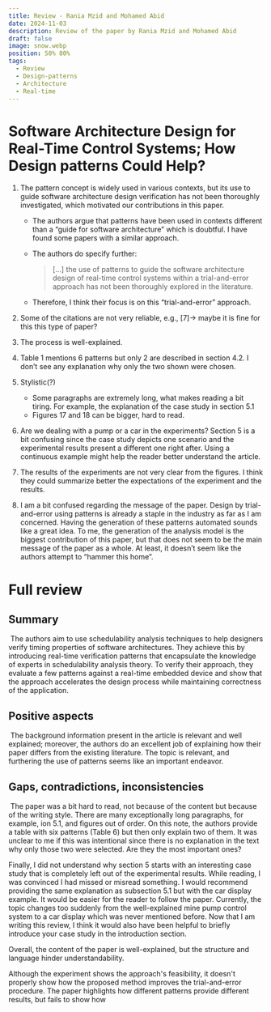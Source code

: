 ```yaml
---
title: Review - Rania Mzid and Mohamed Abid
date: 2024-11-03
description: Review of the paper by Rania Mzid and Mohamed Abid
draft: false
image: snow.webp
position: 50% 80%
tags:
  - Review
  - Design-patterns
  - Architecture
  - Real-time
---
```


# Software Architecture Design for Real-Time Control Systems; How Design patterns Could Help?

1. The pattern concept is widely used in various contexts, but its use to guide software architecture design verification has not been thoroughly investigated, which motivated our contributions in this paper.  
    
    - The authors argue that patterns have been used in contexts different than a “guide for software architecture” which is doubtful. I have found some papers with a similar approach.
    - The authors do specify further:
        
        > […] the use of patterns to guide the software architecture design of real-time control systems within a trial-and-error approach has not been thoroughly explored in the literature.
        
    - Therefore, I think their focus is on this “trial-and-error” approach.
2. Some of the citations are not very reliable, e.g., [7]→ maybe it is fine for this this type of paper?
3. The process is well-explained.
4. Table 1 mentions 6 patterns but only 2 are described in section 4.2. I don’t see any explanation why only the two shown were chosen.
5. Stylistic(?)
    - Some paragraphs are extremely long, what makes reading a bit tiring. For example, the explanation of the case study in section 5.1
    - Figures 17 and 18 can be bigger, hard to read.
6. Are we dealing with a pump or a car in the experiments? Section 5 is a bit confusing since the case study depicts one scenario and the experimental results present a different one right after. Using a continuous example might help the reader better understand the article.
7. The results of the experiments are not very clear from the figures. I think they could summarize better the expectations of the experiment and the results.
8. I am a bit confused regarding the message of the paper. Design by trial-and-error using patterns is already a staple in the industry as far as I am concerned. Having the generation of these patterns automated sounds like a great idea. To me, the generation of the analysis model is the biggest contribution of this paper, but that does not seem to be the main message of the paper as a whole. At least, it doesn’t seem like the authors attempt to “hammer this home”.

# Full review

## Summary

 The authors aim to use schedulability analysis techniques to help designers verify timing properties of software architectures. They achieve this by introducing real-time verification patterns that encapsulate the knowledge of experts in schedulability analysis theory. To verify their approach, they evaluate a few patterns against a real-time embedded device and show that the approach accelerates the design process while maintaining correctness of the application. 

## Positive aspects

 The background information present in the article is relevant and well explained; moreover, the authors do an excellent job of explaining how their paper differs from the existing literature. The topic is relevant, and furthering the use of patterns seems like an important endeavor.  

## Gaps, contradictions, inconsistencies

 The paper was a bit hard to read, not because of the content but because of the writing style. There are many exceptionally long paragraphs, for example, ion 5.1, and figures out of order. On this note, the authors provide a table with six patterns (Table 6) but then only explain two of them. It was unclear to me if this was intentional since there is no explanation in the text why only those two were selected. Are they the most important ones?  

Finally, I did not understand why section 5 starts with an interesting case study that is completely left out of the experimental results. While reading, I was convinced I had missed or misread something. I would recommend providing the same explanation as subsection 5.1 but with the car display example. It would be easier for the reader to follow the paper. Currently, the topic changes too suddenly from the well-explained mine pump control system to a car display which was never mentioned before. Now that I am writing this review, I think it would also have been helpful to briefly introduce your case study in the introduction section. 

Overall, the content of the paper is well-explained, but the structure and language hinder understandability.

Although the experiment shows the approach's feasibility, it doesn't properly show how the proposed method improves the trial-and-error procedure. The paper highlights how different patterns provide different results, but fails to show how
